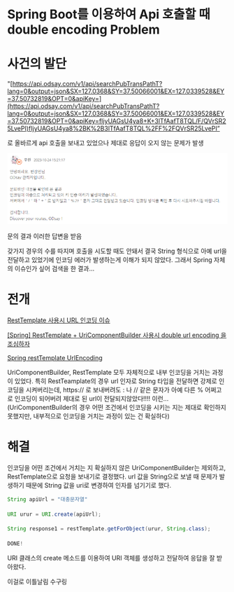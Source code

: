 # Spring Boot를 이용하여 Api 호출할 때 double encoding Problem


# 사건의 발단

"[https://api.odsay.com/v1/api/searchPubTransPathT?lang=0&output=json&SX=127.0368&SY=37.50066001&EX=127.0339528&EY=37.50732819&OPT=0&apiKey=](https://api.odsay.com/v1/api/searchPubTransPathT?lang=0&output=json&SX=127.0368&SY=37.50066001&EX=127.0339528&EY=37.50732819&OPT=0&apiKey=fIjyUAGsU4ya8+K+3lTfAafT8TQL/F/QVrSR25LvePI)fIjyUAGsU4ya8%2BK%2B3lTfAafT8TQL%2FF%2FQVrSR25LvePI”

로 올바르게 api 호출을 보내고 있었으나 제대로 응답이 오지 않는 문제가 발생

![Untitled](./Untitled.png)

문의 결과 이러한 답변을 받음

갖가지 경우의 수를 따지며 호출을 시도할 때도 안돼서 결국 String 형식으로 아예 url을 전달하고 있었기에 인코딩 에러가 발생하는게 이해가 되지 않았다. 그래서 Spring 자체의 이슈인가 싶어 검색을 한 결과…

# 전개

[RestTemplate 사용시 URL 인코딩 이슈](https://lng1982.tistory.com/341)

[[Spring] RestTemplate + UriComponentBuilder 사용시 double url encoding 을 조심하자](https://velog.io/@dailylifecoding/becareful-for-Spring-RestTemplate-UriComponentBuilder-double-url-encoding)

[Spring restTemplate UrlEncoding](https://taes-k.github.io/2019/11/15/spring-resttemplate-url-encoding/)

UriComponentBuilder, RestTemplate 모두 자체적으로 내부 인코딩을 거치는 과정이 있었다. 특히 RestTeamplate의 경우 url 인자로 String 타입을 전달하면 강제로 인코딩을 시켜버리는데, https:// 로 보내버려도 : 나 // 같은 문자가 아예 다른 % 어쩌고로 인코딩이 되어버려 제대로 된 url이 전달되지않았다!!!! 이런...(UriComponentBuilder의 경우 어떤 조건에서 인코딩을 시키는 지는 제대로 확인하지 못했지만, 내부적으로 인코딩을 거치는 과정이 있는 건 확실하다)

# 해결

인코딩을 어떤 조건에서 거치는 지 확실하지 않은 UriComponentBuilder는 제외하고, RestTemplate으로 요청을 보내기로 결정했다. url 값을 String으로 보낼 때 문제가 발생하기 때문에 String 값을 uri로 변경하여 인자를 넘기기로 했다.

```java
String apiUrl = "대충문자열"

URI urur = URI.create(apiUrl);

String response1 = restTemplate.getForObject(urur, String.class);

DONE!
```

URI 클래스의 create 메소드를 이용하여 URI 객체를 생성하고 전달하여 응답을 잘 받아왔다.

이걸로 이틀날림 수구링
